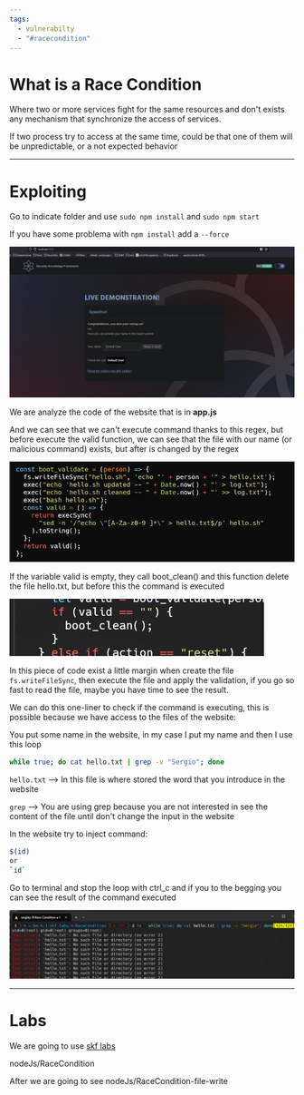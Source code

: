 ```yaml
---
tags:
  - vulnerabilty
  - "#racecondition"
---
```


# What is a Race Condition

Where two or more services fight for the same resources and don't exists any mechanism that synchronize the access of services.

If two process try to access at the same time, could be that one of them will be unpredictable, or a not expected behavior 



---
# Exploiting

Go to indicate folder and use `sudo npm install` and `sudo npm start`

If you have some problema with `npm install` add a `--force`

![](../../Images/Pasted%20image%2020230906154654.png)

We are analyze the code of the website that is in **app.js** 

And we can see that we can't execute command thanks to this regex, but before execute the valid function, we can see that the file with our name (or malicious command) exists, but after is changed by the regex

![](../../Images/Pasted%20image%2020230906161006.png)

If the variable valid is empty, they call boot_clean() and this function delete the file hello.txt, but before this the command is executed

![](../../Images/Pasted%20image%2020230906164825.png)

In this piece of code exist a little margin when create the file `fs.writeFileSync`, then execute the file and apply the validation, if you go so fast to read the file, maybe you have time to see the result.

We can do this one-liner to check if the command is executing, this is possible because we have access to the files of the website:

You put some name in the website, in my case I put my name and then I use this loop

````bash
while true; do cat hello.txt | grep -v "Sergio"; done
````

`hello.txt` --> In this file is where stored the word that you introduce in the website

`grep` --> You are using grep because you are not interested in see the content of the file until don't change the input in the website

In the website try to inject command:

````bash
$(id)
or
`id`
````

Go to terminal and stop the loop with ctrl_c and if you to the begging you can see the result of the command executed

![](../../Images/Pasted%20image%2020230906165756.png)



---

# Labs

We are going to use [skf labs](https://github.com/blabla1337/skf-labs)

nodeJs/RaceCondition

After we are going to see nodeJs/RaceCondition-file-write

